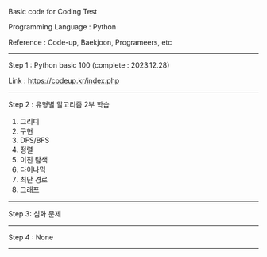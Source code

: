 Basic code for Coding Test

Programming Language : Python 

Reference : Code-up, Baekjoon, Programeers, etc 

----------------------------------------------------

Step 1 : Python basic 100 (complete : 2023.12.28)

Link : https://codeup.kr/index.php

----------------------------------------------------

Step 2 : 유형별 알고리즘 2부 학습

1) 그리디
2) 구현
3) DFS/BFS
4) 정렬
5) 이진 탐색
6) 다이나믹
7) 최단 경로
8) 그래프

----------------------------------------------------

Step 3: 심화 문제

----------------------------------------------------

Step 4 : None

----------------------------------------------------



